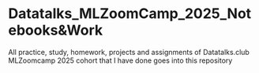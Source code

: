 # Datatalks_MLZoomCamp_2025_Notebooks&Work

All practice, study, homework, projects and assignments of Datatalks.club MLZoomcamp 2025 cohort that I have done goes into this repository
